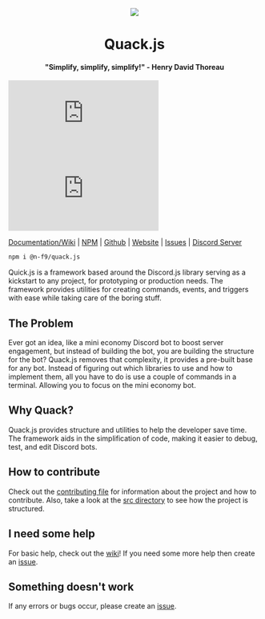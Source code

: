 <p align="center">
 <img src="https://n-f9.github.io/quack.js-website/dancing-duckdancing.gif"/>
 <h1 align="center">Quack.js</h1>
 <h4 align="center">"Simplify, simplify, simplify!" - Henry David Thoreau</h4>
</p>

![npm](https://img.shields.io/npm/dw/@n-f9/quack.js?style=flat-square)
![GitHub package.json version](https://img.shields.io/github/package-json/v/n-f9/quack.js?style=flat-square)

[Documentation/Wiki](https://n-f9.gitbook.io/quack.js/) |
[NPM](https://www.npmjs.com/package/@n-f9/quack.js) |
[Github](https://www.npmjs.com/package/@n-f9/quack.js) |
[Website](https://quack.nickf.me/) |
[Issues](https://github.com/N-F9/quack.js/issues) |
[Discord Server](https://discord.gg/MVmkwfkv7q)

```bash
npm i @n-f9/quack.js
```

Quick.js is a framework based around the Discord.js library serving as a kickstart to any project, for prototyping or production needs. The framework provides utilities for creating commands, events, and triggers with ease while taking care of the boring stuff.

## The Problem

Ever got an idea, like a mini economy Discord bot to boost server engagement, but instead of building the bot, you are building the structure for the bot? Quack.js removes that complexity, it provides a pre-built base for any bot. Instead of figuring out which libraries to use and how to implement them, all you have to do is use a couple of commands in a terminal. Allowing you to focus on the mini economy bot.

## Why Quack?

Quack.js provides structure and utilities to help the developer save time. The framework aids in the simplification of code, making it easier to debug, test, and edit Discord bots.

## How to contribute

Check out the [contributing file](https://github.com/N-F9/quack.js/blob/master/CONTRIBUTING.md) for information about the project and how to contribute. Also, take a look at the [src directory](https://github.com/N-F9/quack.js/tree/master/src) to see how the project is structured.

## I need some help

For basic help, check out the [wiki](https://github.com/N-F9/quack.js/wiki)! If you need some more help then create an [issue](https://github.com/N-F9/quack.js/issues).

## Something doesn't work

If any errors or bugs occur, please create an [issue](https://github.com/N-F9/quack.js/issues).
